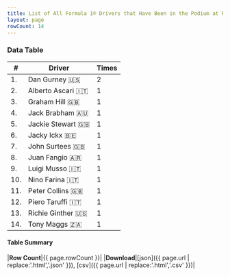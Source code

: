 ```yaml
---
title: List of All Formula 1® Drivers that Have Been in the Podium at Rouen-Les-Essarts
layout: page
rowCount: 14
---
```


<canvas id="chart" width="400" height="180"></canvas>
<script>
var data = {
    "datasets": [
        {
            "backgroundColor": "#f3a935",
            "borderColor": "#f68639",
            "borderWidth": 1,
            "data": [
                2.0,
                1.0,
                1.0,
                1.0,
                1.0,
                1.0,
                1.0,
                1.0,
                1.0,
                1.0,
                1.0,
                1.0,
                1.0,
                1.0
            ],
            "label": "Times"
        }
    ],
    "labels": [
        "Dan Gurney",
        "Alberto Ascari",
        "Graham Hill",
        "Jack Brabham",
        "Jackie Stewart",
        "Jacky Ickx",
        "John Surtees",
        "Juan Fangio",
        "Luigi Musso",
        "Nino Farina",
        "Peter Collins",
        "Piero Taruffi",
        "Richie Ginther",
        "Tony Maggs"
    ]
};
var options = {
  legend: {
    display: false
  },
  scales: {
    xAxes: [{
      ticks: {
        beginAtZero: true,
        maxRotation: 180,
        display: window.innerWidth > 800
      }
    }],
    yAxes: [{
      ticks: {
        beginAtZero: true
      }
    }]
  },
  onResize: function(chart, size) {
    chart.options.scales.xAxes[0].ticks.display = size.width > 800;
  }
};
new Chart("chart", {
    data: data,
    type: 'bar',
    options: options
});
</script>



### Data Table

| # | Driver | Times |
|--|--|--|
| 1. | Dan Gurney 🇺🇸 | 2 |
| 2. | Alberto Ascari 🇮🇹 | 1 |
| 3. | Graham Hill 🇬🇧 | 1 |
| 4. | Jack Brabham 🇦🇺 | 1 |
| 5. | Jackie Stewart 🇬🇧 | 1 |
| 6. | Jacky Ickx 🇧🇪 | 1 |
| 7. | John Surtees 🇬🇧 | 1 |
| 8. | Juan Fangio 🇦🇷 | 1 |
| 9. | Luigi Musso 🇮🇹 | 1 |
| 10. | Nino Farina 🇮🇹 | 1 |
| 11. | Peter Collins 🇬🇧 | 1 |
| 12. | Piero Taruffi 🇮🇹 | 1 |
| 13. | Richie Ginther 🇺🇸 | 1 |
| 14. | Tony Maggs 🇿🇦 | 1 |

#### Table Summary

|**Row Count**|{{ page.rowCount }}|
|**Download**|[json]({{ page.url | replace:'.html','.json' }}), [csv]({{ page.url | replace:'.html','.csv' }})|
